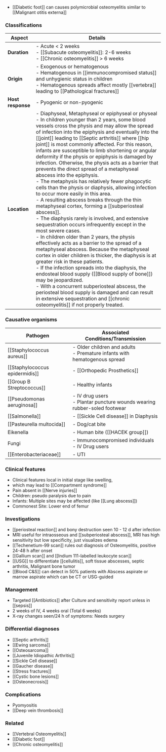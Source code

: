 - [[Diabetic foot]] can causes polymicrobial osteomyelitis similar to [[Malignant otitis externa]]

### Classifications

| Aspect            | Details                                                                                                                                                                                                                                                                                                                                                                                                                                                                                                                                                                                                                                                                                                                                                                                                                                                                                                                                                                                                                                                                                                                                                                                                                                                                                                                                                                                                                                                                                                    |
| ----------------- | ---------------------------------------------------------------------------------------------------------------------------------------------------------------------------------------------------------------------------------------------------------------------------------------------------------------------------------------------------------------------------------------------------------------------------------------------------------------------------------------------------------------------------------------------------------------------------------------------------------------------------------------------------------------------------------------------------------------------------------------------------------------------------------------------------------------------------------------------------------------------------------------------------------------------------------------------------------------------------------------------------------------------------------------------------------------------------------------------------------------------------------------------------------------------------------------------------------------------------------------------------------------------------------------------------------------------------------------------------------------------------------------------------------------------------------------------------------------------------------------------------------- |
| **Duration**      | - Acute < 2 weeks<br>- [[Subacute osteomyelitis]]: 2-6 weeks<br>- [[Chronic osteomyelitis]] > 6 weeks                                                                                                                                                                                                                                                                                                                                                                                                                                                                                                                                                                                                                                                                                                                                                                                                                                                                                                                                                                                                                                                                                                                                                                                                                                                                                                                                                                                                      |
| **Origin**        | - Exogenous or hematogenous<br>- Hematogenous in [[immunocompromised status]] and unhygienic status in children<br> - Hematogenous spreads affect mostly [[vertebra]] leading to [[Pathological fractures]]                                                                                                                                                                                                                                                                                                                                                                                                                                                                                                                                                                                                                                                                                                                                                                                                                                                                                                                                                                                                                                                                                                                                                                                                                                                                                                |
| **Host response** | - Pyogenic or non-pyogenic                                                                                                                                                                                                                                                                                                                                                                                                                                                                                                                                                                                                                                                                                                                                                                                                                                                                                                                                                                                                                                                                                                                                                                                                                                                                                                                                                                                                                                                                                 |
| **Location**      | - Diaphyseal, Metaphyseal or epiphyseal or physeal<br>- In children younger than 2 years, some blood vessels cross the physis and may allow the spread of infection into the epiphysis and eventually into the [[joint]] leading to [[Septic arthritis]] where [[hip joint]] is most commonly affected. For this reason, infants are susceptible to limb shortening or angular deformity if the physis or epiphysis is damaged by infection. Otherwise, the physis acts as a barrier that prevents the direct spread of a metaphyseal abscess into the epiphysis.<br>- The metaphysis has relatively fewer phagocytic cells than the physis or diaphysis, allowing infection to occur more easily in this area.<br>- A resulting abscess breaks through the thin metaphyseal cortex, forming a [[subperiosteal abscess]].<br>- The diaphysis rarely is involved, and extensive sequestration occurs infrequently except in the most severe cases.<br>- In children older than 2 years, the physis effectively acts as a barrier to the spread of a metaphyseal abscess. Because the metaphyseal cortex in older children is thicker, the diaphysis is at greater risk in these patients.<br>- If the infection spreads into the diaphysis, the endosteal blood supply ([[Blood supply of bone]]) may be jeopardized.<br>- With a concurrent subperiosteal abscess, the periosteal blood supply is damaged and can result in extensive sequestration and [[chronic osteomyelitis]] if not properly treated. |

### Causative organisms

| Pathogen                       | Associated Conditions/Transmission                                          |
| ------------------------------ | --------------------------------------------------------------------------- |
| [[Staphylococcus aureus]]      | - Older children and adults<br>- Premature infants with hematogenous spread |
| [[Staphylococcus epidermidis]] | - [[Orthopedic Prosthetics]]                                                |
| [[Group B Streptococcus]]      | - Healthy infants                                                           |
| [[Pseudomonas aeruginosa]]     | - IV drug users<br>- Plantar puncture wounds wearing rubber-soled footwear  |
| [[Salmonella]]                 | - [[Sickle Cell disease]] in Diaphysis                                      |
| [[Pasteurella multocida]]      | - Dog/cat bite                                                              |
| Eikenella                      | - Human bite ([[HACEK group]])                                              |
| Fungi                          | - Immunocompromised individuals<br>- IV Drug users                          |
| [[Enterobacteriaceae]]         | - UTI                                                                       |

### Clinical features
- Clinical features local in initial stage like swelling,
- which may lead to [[Compartment syndrome]] 
- Pain absent in [[Nerve injuries]] 
- Children: pseudo paralysis due to pain
- Infants: Multiple sites may be affected (like [[Lung abscess]])
- Commonest Site: Lower end of femur 
### Investigations
- [[periosteal reaction]] and bony destruction seen 10 - 12 d after infection
- MRI useful for intraosseous and [[subperiosteal abscess]], MRI has high sensitivity but low specificity, just visualizes edema 
- [[Techenetium-99 scan]] rules out diagnosis of Osteomyelitis, positive 24-48 h after onset 
- [[Gallium scan]] and [[Indium 111-labelled leukocyte scan]] 
- [[USG]] to differentiate [[cellulitis]], soft tissue abscesses, septic arthritis, Malignant bone tumor
- [[Blood C&S]] can detect in 50% patients with Abscess aspirate or marrow aspirate which can be CT or USG-guided 

### Management
- Targeted [[Antibiotics]] after Culture and sensitivity report unless in [[sepsis]] 
- 2 weeks of IV, 4 weeks oral (Total 6 weeks)
- X-ray changes seen/24 h of symptoms: Needs surgery

### Differential diagnoses
- [[Septic arthritis]] 
- [[Ewing sarcoma]]
- [[Osteosarcoma]]
- [[Juvenile Idiopathic Arthritis]]
- [[Sickle Cell disease]]
- [[Gaucher disease]]
- [[Stress fractures]]
- [[Cystic bone lesions]]
- [[Osteonecrosis]] 

### Complications
- Pyomyositis
- [[Deep vein thrombosis]]

### Related
- [[Vertebral Osteomyelitis]]
- [[Diabetic foot]] 
- [[Chronic osteomyelitis]] 